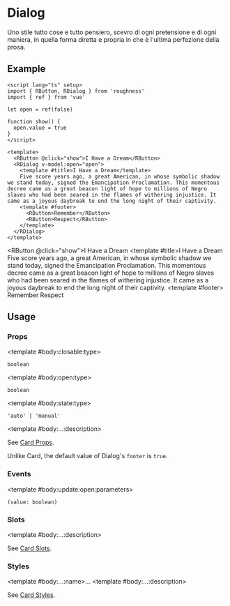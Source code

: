 <script lang="ts" setup>
import { RButton, RDetails, RDialog, RSpace, RTable, RText } from 'roughness'
import { ref } from 'vue'

let open = ref(false)

function show() {
  open.value = true
}
</script>

# Dialog

Uno stile tutto cose e tutto pensiero, scevro di ogni pretensione e di ogni maniera, in quella forma diretta e propria in che è l'ultima perfezione della prosa.

## Example

<RDetails>
  <template #summary>Show Code</template>

```vue
<script lang="ts" setup>
import { RButton, RDialog } from 'roughness'
import { ref } from 'vue'

let open = ref(false)

function show() {
  open.value = true
}
</script>

<template>
  <RButton @click="show">I Have a Dream</RButton>
  <RDialog v-model:open="open">
    <template #title>I Have a Dream</template>
    Five score years ago, a great American, in whose symbolic shadow we stand today, signed the Emancipation Proclamation. This momentous decree came as a great beacon light of hope to millions of Negro slaves who had been seared in the flames of withering injustice. It came as a joyous daybreak to end the long night of their captivity.
    <template #footer>
      <RButton>Remember</RButton>
      <RButton>Respect</RButton>
    </template>
  </RDialog>
</template>
```

</RDetails>

<RButton @click="show">I Have a Dream</RButton>
<RDialog v-model:open="open">
  <template #title>I Have a Dream</template>
  Five score years ago, a great American, in whose symbolic shadow we stand today, signed the Emancipation Proclamation. This momentous decree came as a great beacon light of hope to millions of Negro slaves who had been seared in the flames of withering injustice. It came as a joyous daybreak to end the long night of their captivity.
  <template #footer>
    <RButton>Remember</RButton>
    <RButton>Respect</RButton>
  </template>
</RDialog>

## Usage

### Props

<RSpace>
<RTable
  :columns="['name', 'type', 'default', 'description']"
  :rows="['closable', 'open', 'state', '...']"
>
  <template #body:*:name="{ row }">{{ row }}</template>

  <template #body:closable:type>

  `boolean`

  </template>
  <template #body:closable:default>

  `true`

  </template>
  <template #body:closable:description>
    Whether to display the close button.
  </template>

  <template #body:open:type>

  `boolean`

  </template>
  <template #body:open:default>

  `true`

  </template>
  <template #body:open:description>
    Whether to display the dialog modal.
  </template>

  <template #body:state:type>

  `'auto' | 'manual'`

  </template>
  <template #body:state:default>

  `'auto'`

  </template>
  <template #body:state:description>

  When specified as `auto`, the dialog can be closed by clicking the backdrop.

  </template>

  <template #body:...:description>

  See [Card Props](/components/card#props).

  Unlike Card, the default value of Dialog's `footer` is `true`.

  </template>
</RTable>
</RSpace>

### Events

<RSpace>
<RTable
  :columns="['name', 'parameters', 'description']"
  :rows="['update:open']"
>
  <template #body:*:name="{ row }">{{ row }}</template>

  <template #body:update:open:parameters>

  `(value: boolean)`

  </template>
  <template #body:update:open:description>
    Callback function triggered when visibility of the dialog is changed.
  </template>
</RTable>
</RSpace>

### Slots

<RSpace>
<RTable
  :columns="['name', 'parameters', 'description']"
  :rows="['...']"
>
  <template #body:*:name="{ row }">{{ row }}</template>

  <template #body:...:description>

  See [Card Slots](/components/card#slots).

  </template>
</RTable>
</RSpace>

### Styles

<RSpace>
<RTable
  :columns="['name', 'values', 'default', 'description']"
  :rows="['...']"
>
  <template #body:*:name="{ row }">--r-dialog-{{ row }}</template>

  <template #body:...:name>...</template>
  <template #body:...:description>

  See [Card Styles](/components/card#styles).

  </template>
</RTable>
</RSpace>
